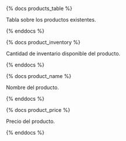 {% docs products_table %}

Tabla sobre los productos existentes.

{% enddocs %}

{% docs product_inventory %}

Cantidad de inventario disponible del producto.

{% enddocs %}

{% docs product_name %}

Nombre del producto.

{% enddocs %}

{% docs product_price %}

Precio del producto.

{% enddocs %}

